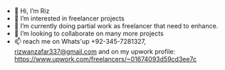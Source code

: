- 👋 Hi, I’m Riz
- 👀 I’m interested in freelancer projects
- 🌱 I’m currently doing partial work as freelancer that need to enhance.
- 💞️ I’m looking to collaborate on many more projects
- 📫 reach me on Whats'up +92-345-7281327, rizwanzafar337@gmail.com and on my upwork profile: https://www.upwork.com/freelancers/~01674093d59cd3ee7c 
